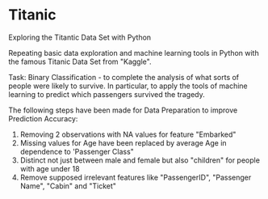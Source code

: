 # Titanic

Exploring the Titantic Data Set with Python  

Repeating basic data exploration and machine learning tools in Python with the famous Titanic Data Set from "Kaggle".

Task: Binary Classification -  to complete the analysis of what sorts of people were likely to survive. In particular, to apply the tools of machine learning to predict which passengers survived the tragedy.

The following steps have been made for Data Preparation to improve Prediction Accuracy:

1. Removing 2 observations with NA values for feature "Embarked"
2. Missing values for Age have been replaced by average Age in dependence to  'Passenger Class"
3. Distinct not just between male and female but also "children" for people with age under 18
4. Remove supposed irrelevant features like "PassengerID", "Passenger Name", "Cabin" and "Ticket"

